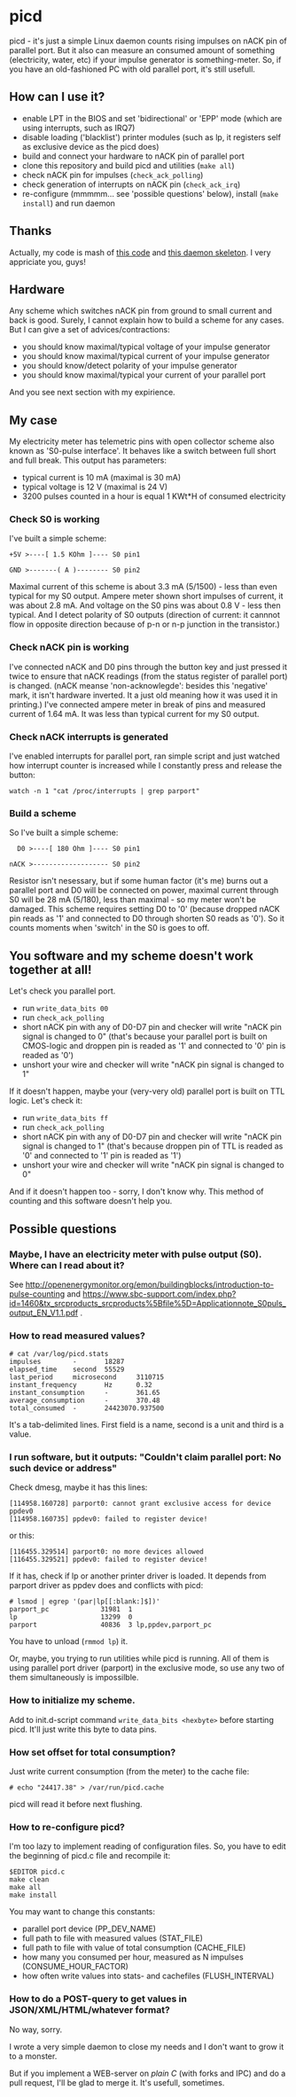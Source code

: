# picd

picd - it's just a simple Linux daemon counts rising impulses on nACK pin of parallel port. But it also can measure an consumed amount of something (electricity, water, etc) if your impulse generator is something-meter. So, if you have an old-fashioned PC with old parallel port, it's still usefull.

## How can I use it?

- enable LPT in the BIOS and set 'bidirectional' or 'EPP' mode (which are using interrupts, such as IRQ7)
- disable loading ('blacklist') printer modules (such as lp, it registers self as exclusive device as the picd does)
- build and connect your hardware to nACK pin of parallel port
- clone this repository and build picd and utilities (`make all`)
- check nACK pin for impulses (`check_ack_polling`)
- check generation of interrupts on nACK pin (`check_ack_irq`)
- re-configure (mmmmm... see 'possible questions' below), install (`make install`) and run daemon

## Thanks

Actually, my code is mash of [this code](https://gist.github.com/havoc-io/11218666) and [this daemon skeleton](http://stackoverflow.com/questions/17954432/creating-a-daemon-in-linux). I very appriciate you, guys!

## Hardware

Any scheme which switches nACK pin from ground to small current and back is good. Surely, I cannot explain how to build a scheme for any cases. But I can give a set of advices/contractions:
- you should know maximal/typical voltage of your impulse generator
- you should know maximal/typical current of your impulse generator
- you should know/detect polarity of your impulse generator
- you should know maximal/typical your current of your parallel port

And you see next section with my expirience.

## My case

My electricity meter has telemetric pins with open collector scheme also known as 'S0-pulse interface'. It behaves like a switch between full short and full break. This output has parameters:
- typical current is 10 mA (maximal is 30 mA)
- typical voltage is 12 V (maximal is 24 V)
- 3200 pulses counted in a hour is equal 1 KWt*H of consumed electricity

### Check S0 is working

I've built a simple scheme:
```
+5V >----[ 1.5 KOhm ]---- S0 pin1

GND >-------( A )-------- S0 pin2
```
Maximal current of this scheme is about 3.3 mA (5/1500) - less than even typical for my S0 output. 
Ampere meter shown short impulses of current, it was about 2.8 mA. And voltage on the S0 pins was about 0.8 V - less then typical. And I detect polarity of S0 outputs (direction of current: it cannnot flow in opposite direction because of p-n or n-p junction in the transistor.)

### Check nACK pin is working

I've connected nACK and D0 pins through the button key and just pressed it twice to ensure that nACK readings (from the status register of parallel port) is changed. (nACK meanse 'non-acknowlegde': besides this 'negative' mark, it isn't hardware inverted. It a just old meaning how it was used it in printing.) I've connected ampere meter in break of pins and measured current of 1.64 mA. It was less than typical current for my S0 output.

### Check nACK interrupts is generated

I've enabled interrupts for parallel port, ran simple script and just watched how interrupt counter is increased while I constantly press and release the button:
```
watch -n 1 "cat /proc/interrupts | grep parport"
```

### Build a scheme

So I've built a simple scheme:
```
  D0 >----[ 180 Ohm ]---- S0 pin1

nACK >------------------- S0 pin2
```
Resistor isn't nesessary, but if some human factor (it's me) burns out a parallel port and D0 will be connected on power, maximal current through S0 will be 28 mA (5/180), less than maximal - so my meter won't be damaged.
This scheme requires setting D0 to '0' (because dropped nACK pin reads as '1' and connected to D0 through shorten S0 reads as '0'). So it counts moments when 'switch' in the S0 is goes to off.

## You software and my scheme doesn't work together at all!

Let's check you parallel port.
- run `write_data_bits 00`
- run `check_ack_polling`
- short nACK pin with any of D0-D7 pin and checker will write "nACK pin signal is changed to 0" (that's because your parallel port is built on CMOS-logic and droppen pin is readed as '1' and connected to '0' pin is readed as '0')
- unshort your wire and checker will write "nACK pin signal is changed to 1"

If it doesn't happen, maybe your (very-very old) parallel port is built on TTL logic. Let's check it:
- run `write_data_bits ff`
- run `check_ack_polling`
- short nACK pin with any of D0-D7 pin and checker will write "nACK pin signal is changed to 1" (that's because droppen pin of TTL is readed as '0' and connected to '1' pin is readed as '1')
- unshort your wire and checker will write "nACK pin signal is changed to 0"

And if it doesn't happen too - sorry, I don't know why. This method of counting and this software doesn't help you.

## Possible questions

### Maybe, I have an electricity meter with pulse output (S0). Where can I read about it?

See http://openenergymonitor.org/emon/buildingblocks/introduction-to-pulse-counting and https://www.sbc-support.com/index.php?id=1460&tx_srcproducts_srcproducts%5Bfile%5D=Applicationnote_S0puls_output_EN_V1.1.pdf .

### How to read measured values?

```
# cat /var/log/picd.stats 
impulses        -       18287
elapsed_time    second  55529
last_period     microsecond     3110715
instant_frequency       Hz      0.32
instant_consumption     -       361.65
average_consumption     -       370.48
total_consumed  -       24423070.937500
```
It's a tab-delimited lines. First field is a name, second is a unit and third is a value.

### I run software, but it outputs: "Couldn't claim parallel port: No such device or address"

Check dmesg, maybe it has this lines:
```
[114958.160728] parport0: cannot grant exclusive access for device ppdev0
[114958.160735] ppdev0: failed to register device!
```
or this:
```
[116455.329514] parport0: no more devices allowed
[116455.329521] ppdev0: failed to register device!
```
If it has, check if lp or another printer driver is loaded. It depends from parport driver as ppdev does and conflicts with picd:
```
# lsmod | egrep '(par|lp[[:blank:]$])'
parport_pc             31981  1
lp                     13299  0
parport                40836  3 lp,ppdev,parport_pc
```
You have to unload (`rmmod lp`) it.

Or, maybe, you trying to run utilities while picd is running. All of them is using parallel port driver (parport) in the exclusive mode, so use any two of them simultaneously is impossilble.

### How to initialize my scheme.

Add to init.d-script command `write_data_bits <hexbyte>` before starting picd. It'll just write this byte to data pins.

### How set offset for total consumption?

Just write current consumption (from the meter) to the cache file:

```
# echo "24417.38" > /var/run/picd.cache
```
picd will read it before next flushing.

### How to re-configure picd?

I'm too lazy to implement reading of configuration files. So, you have to edit the beginning of picd.c file and recompile it:
```
$EDITOR picd.c
make clean
make all
make install
```

You may want to change this constants:
- parallel port device (PP_DEV_NAME)
- full path to file with measured values (STAT_FILE)
- full path to file with value of total consumption (CACHE_FILE)
- how many you consumed per hour, measured as N impulses (CONSUME_HOUR_FACTOR)
- how often write values into stats- and cachefiles  (FLUSH_INTERVAL)

### How to do a POST-query to get values in JSON/XML/HTML/whatever format?

No way, sorry.

I wrote a very simple daemon to close my needs and I don't want to grow it to a monster.

But if you implement a WEB-server on *plain C* (with forks and IPC) and do a pull request, I'll be glad to merge it. It's usefull, sometimes.
